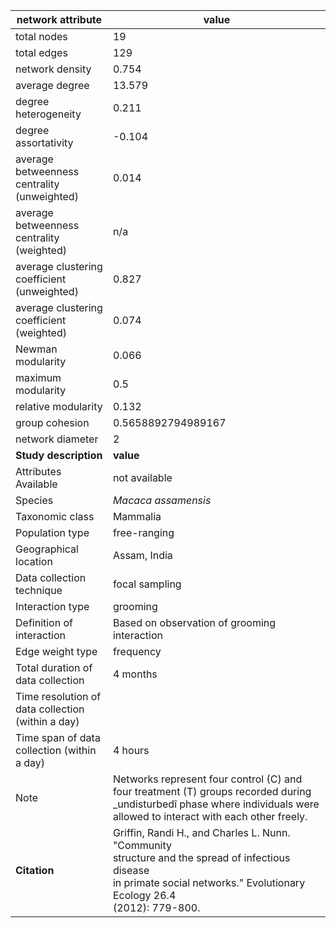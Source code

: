 network attribute|value
---|---
total nodes|19
total edges|129
network density|0.754
average degree|13.579
degree heterogeneity|0.211
degree assortativity|-0.104
average betweenness centrality (unweighted)|0.014
average betweenness centrality (weighted)|n/a
average clustering coefficient (unweighted)|0.827
average clustering coefficient (weighted)|0.074
Newman modularity|0.066
maximum modularity|0.5
relative modularity|0.132
group cohesion|0.5658892794989167
network diameter|2
**Study description**|**value**
Attributes Available|not available
Species|*Macaca assamensis*
Taxonomic class|Mammalia
Population type|free-ranging
Geographical location|Assam, India
Data collection technique|focal sampling
Interaction type|grooming
Definition of interaction|Based on observation of grooming interaction
Edge weight type|frequency
Total duration of data collection|4 months
Time resolution of data collection (within a day)|
Time span of data collection (within a day)|4 hours
Note|Networks represent four control (C)  and four treatment (T) groups recorded during _undisturbedî phase where individuals were allowed to interact with each other freely.
**Citation** | Griffin, Randi H., and Charles L. Nunn. "Community <br> structure and the spread of infectious disease <br> in primate social networks." Evolutionary Ecology 26.4 <br> (2012): 779-800.